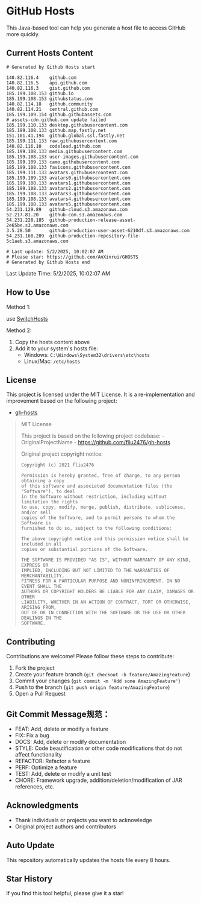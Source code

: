 # GitHub Hosts

This Java-based tool can help you generate a host file to access GitHub more quickly.

## Current Hosts Content

```hosts
# Generated by Github Hosts start  

140.82.116.4    github.com
140.82.116.5    api.github.com
140.82.116.3    gist.github.com
185.199.108.153 github.io
185.199.108.153 githubstatus.com
140.82.114.18   github.community
140.82.114.21   central.github.com
185.199.109.154 github.githubassets.com
# assets-cdn.github.com update failed
185.199.110.133 desktop.githubusercontent.com
185.199.108.133 github.map.fastly.net
151.101.41.194  github.global.ssl.fastly.net
185.199.111.133 raw.githubusercontent.com
140.82.116.10   codeload.github.com
185.199.108.133 media.githubusercontent.com
185.199.108.133 user-images.githubusercontent.com
185.199.109.133 camo.githubusercontent.com
185.199.108.133 favicons.githubusercontent.com
185.199.111.133 avatars.githubusercontent.com
185.199.109.133 avatars0.githubusercontent.com
185.199.108.133 avatars1.githubusercontent.com
185.199.108.133 avatars2.githubusercontent.com
185.199.108.133 avatars3.githubusercontent.com
185.199.108.133 avatars4.githubusercontent.com
185.199.108.133 avatars5.githubusercontent.com
54.231.129.89   github-cloud.s3.amazonaws.com
52.217.81.20    github-com.s3.amazonaws.com
54.231.228.185  github-production-release-asset-2e65be.s3.amazonaws.com
3.5.28.50       github-production-user-asset-6210df.s3.amazonaws.com
54.231.168.209  github-production-repository-file-5c1aeb.s3.amazonaws.com

# Last update: 5/2/2025, 10:02:07 AM
# Please star: https://github.com/AnXinrui/GHOSTS
# Generated by Github Hosts end
```

Last Update Time: 5/2/2025, 10:02:07 AM

## How to Use

Method 1:

use [SwitchHosts](https://github.com/oldj/SwitchHosts)

Method 2:
1. Copy the hosts content above
2. Add it to your system's hosts file:
   - Windows: `C:\Windows\System32\drivers\etc\hosts`
   - Linux/Mac: `/etc/hosts`

## License
This project is licensed under the MIT License. It is a re-implementation and improvement based on the following project:
- [gh-hosts](https://github.com/fliu2476/gh-hosts)

> MIT License 
>
> This project is based on the following project codebase: -OriginalProjectName - https://github.com/fliu2476/gh-hosts
>
> Original project copyright notice:
>
> ```
> Copyright (c) 2021 fliu2476
> 
> Permission is hereby granted, free of charge, to any person obtaining a copy
> of this software and associated documentation files (the "Software"), to deal
> in the Software without restriction, including without limitation the rights
> to use, copy, modify, merge, publish, distribute, sublicense, and/or sell
> copies of the Software, and to permit persons to whom the Software is
> furnished to do so, subject to the following conditions:
> 
> The above copyright notice and this permission notice shall be included in all
> copies or substantial portions of the Software.
> 
> THE SOFTWARE IS PROVIDED "AS IS", WITHOUT WARRANTY OF ANY KIND, EXPRESS OR
> IMPLIED, INCLUDING BUT NOT LIMITED TO THE WARRANTIES OF MERCHANTABILITY,
> FITNESS FOR A PARTICULAR PURPOSE AND NONINFRINGEMENT. IN NO EVENT SHALL THE
> AUTHORS OR COPYRIGHT HOLDERS BE LIABLE FOR ANY CLAIM, DAMAGES OR OTHER
> LIABILITY, WHETHER IN AN ACTION OF CONTRACT, TORT OR OTHERWISE, ARISING FROM,
> OUT OF OR IN CONNECTION WITH THE SOFTWARE OR THE USE OR OTHER DEALINGS IN THE
> SOFTWARE.
> ```

## Contributing

Contributions are welcome! Please follow these steps to contribute:

1. Fork the project
2. Create your feature branch (`git checkout -b feature/AmazingFeature`)
3. Commit your changes (`git commit -m 'Add some AmazingFeature'`)
4. Push to the branch (`git push origin feature/AmazingFeature`)
5. Open a Pull Request

## Git Commit Message规范：

- FEAT: Add, delete or modify a feature
- FIX: Fix a bug
- DOCS: Add, delete or modify documentation
- STYLE: Code beautification or other code modifications that do not affect functionality
- REFACTOR: Refactor a feature
- PERF: Optimize a feature
- TEST: Add, delete or modify a unit test
- CHORE: Framework upgrade, addition/deletion/modification of JAR references, etc.

## Acknowledgments

- Thank individuals or projects you want to acknowledge
- Original project authors and contributors

## Auto Update

This repository automatically updates the hosts file every 8 hours.

## Star History

If you find this tool helpful, please give it a star!

